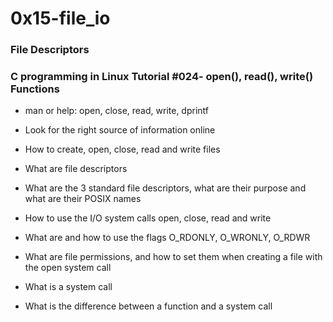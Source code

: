 #  0x15-file_io


### File Descriptors
### C programming in Linux Tutorial #024- open(), read(), write() Functions

* man or help:   open, close, read, write, dprintf


*  Look for the right source of information online
*  How to create, open, close, read and write files
*  What are file descriptors
*  What are the 3 standard file descriptors, what are their purpose and what are their POSIX names
*  How to use the I/O system calls open, close, read and write
*  What are and how to use the flags O_RDONLY, O_WRONLY, O_RDWR
*  What are file permissions, and how to set them when creating a file with the open system call
*  What is a system call
*  What is the difference between a function and a system call
